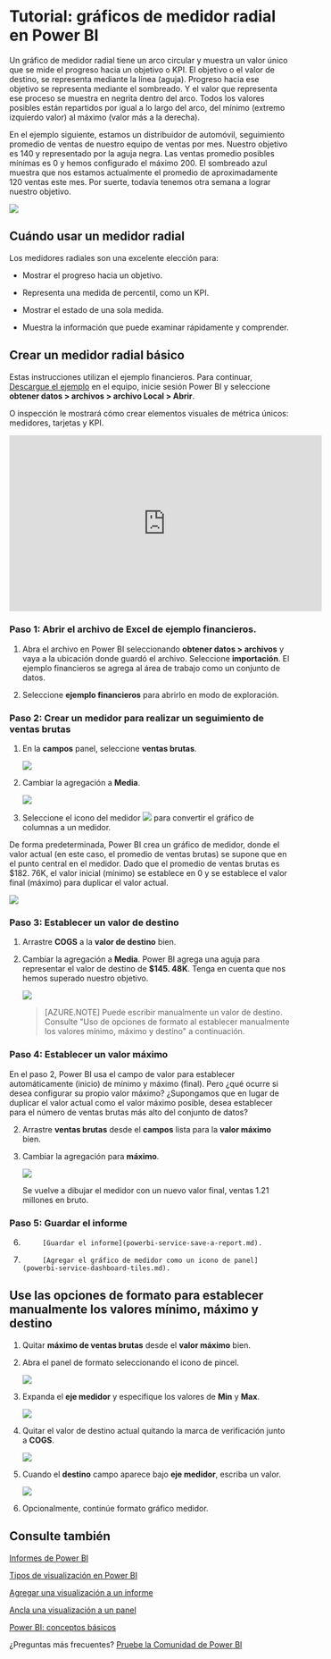 <properties
   pageTitle="Tutorial: Gráficos de medidor Radial en Power BI"
   description="Tutorial: Gráficos de medidor Radial en Power BI"
   services="powerbi"
   documentationCenter=""
   authors="mihart"
   manager="mblythe"
   backup=""
   editor=""
   tags=""
   featuredVideoId="xmja6Epqa"
   qualityFocus="no"
   qualityDate=""/>

<tags
   ms.service="powerbi"
   ms.devlang="NA"
   ms.topic="article"
   ms.tgt_pltfrm="NA"
   ms.workload="powerbi"
   ms.date="08/22/2016"
   ms.author="mihart"/>

# Tutorial: gráficos de medidor radial en Power BI

Un gráfico de medidor radial tiene un arco circular y muestra un valor único que se mide el progreso hacia un objetivo o KPI.  El objetivo o el valor de destino, se representa mediante la línea (aguja). Progreso hacia ese objetivo se representa mediante el sombreado.  Y el valor que representa ese proceso se muestra en negrita dentro del arco. Todos los valores posibles están repartidos por igual a lo largo del arco, del mínimo (extremo izquierdo valor) al máximo (valor más a la derecha).

En el ejemplo siguiente, estamos un distribuidor de automóvil, seguimiento promedio de ventas de nuestro equipo de ventas por mes. Nuestro objetivo es 140 y representado por la aguja negra.  Las ventas promedio posibles mínimas es 0 y hemos configurado el máximo 200.  El sombreado azul muestra que nos estamos actualmente el promedio de aproximadamente 120 ventas este mes. Por suerte, todavía tenemos otra semana a lograr nuestro objetivo.

![](media/powerbi-service-tutorial-radial-gauge-charts/gauge_m.PNG)

## Cuándo usar un medidor radial

Los medidores radiales son una excelente elección para:

-   Mostrar el progreso hacia un objetivo.

-   Representa una medida de percentil, como un KPI.

-   Mostrar el estado de una sola medida.

-   Muestra la información que puede examinar rápidamente y comprender.

## Crear un medidor radial básico

Estas instrucciones utilizan el ejemplo financieros. Para continuar, [Descargue el ejemplo](http://go.microsoft.com/fwlink/?LinkID=521962) en el equipo, inicie sesión Power BI y seleccione **obtener datos \> archivos \>  archivo Local > Abrir**. 

O inspección le mostrará cómo crear elementos visuales de métrica únicos: medidores, tarjetas y KPI.
<iframe width="560" height="315" src="https://www.youtube.com/embed/xmja6EpqaO0?list=PL1N57mwBHtN0JFoKSR0n-tBkUJHeMP2cP" frameborder="0" allowfullscreen></iframe>

### Paso 1: Abrir el archivo de Excel de ejemplo financieros.

1.  Abra el archivo en Power BI seleccionando **obtener datos \> archivos** y vaya a la ubicación donde guardó el archivo. Seleccione **importación**. El ejemplo financieros se agrega al área de trabajo como un conjunto de datos.

2.  Seleccione **ejemplo financieros** para abrirlo en modo de exploración.

### Paso 2: Crear un medidor para realizar un seguimiento de ventas brutas

1.  En la **campos** panel, seleccione **ventas brutas**.

    ![](media/powerbi-service-tutorial-radial-gauge-charts/GrossSalesValue_new.png)

2.  Cambiar la agregación a **Media**.

    ![](media/powerbi-service-tutorial-radial-gauge-charts/changeToAverage_new.png)

3.  Seleccione el icono del medidor ![](media/powerbi-service-tutorial-radial-gauge-charts/gaugeIcon_new.png) para convertir el gráfico de columnas a un medidor.

  De forma predeterminada, Power BI crea un gráfico de medidor, donde el valor actual (en este caso, el promedio de ventas brutas) se supone que en el punto central en el medidor. Dado que el promedio de ventas brutas es $182. 76K, el valor inicial (mínimo) se establece en 0 y se establece el valor final (máximo) para duplicar el valor actual.

  ![](media/powerbi-service-tutorial-radial-gauge-charts/gauge_no_target.png)

### Paso 3: Establecer un valor de destino

1. Arrastre **COGS** a la **valor de destino** bien.

2.  Cambiar la agregación a **Media**.
  Power BI agrega una aguja para representar el valor de destino de **$145. 48K**. Tenga en cuenta que nos hemos superado nuestro objetivo.

    ![](media/powerbi-service-tutorial-radial-gauge-charts/GaugeInProgress_new.png)

    >[AZURE.NOTE] Puede escribir manualmente un valor de destino.  Consulte "Uso de opciones de formato al establecer manualmente los valores mínimo, máximo y destino" a continuación.

### Paso 4: Establecer un valor máximo

En el paso 2, Power BI usa el campo de valor para establecer automáticamente (inicio) de mínimo y máximo (final).  Pero ¿qué ocurre si desea configurar su propio valor máximo?  ¿Supongamos que en lugar de duplicar el valor actual como el valor máximo posible, desea establecer para el número de ventas brutas más alto del conjunto de datos? 

2.  Arrastre **ventas brutas** desde el **campos** lista para la **valor máximo** bien.

2.  Cambiar la agregación para **máximo**.

    ![](media/powerbi-service-tutorial-radial-gauge-charts/SetMaximum_new.png)

    Se vuelve a dibujar el medidor con un nuevo valor final, ventas 1.21 millones en bruto.

### Paso 5: Guardar el informe

6.  
            [Guardar el informe](powerbi-service-save-a-report.md).

7. 
            [Agregar el gráfico de medidor como un icono de panel](powerbi-service-dashboard-tiles.md). 

## Use las opciones de formato para establecer manualmente los valores mínimo, máximo y destino

1. Quitar **máximo de ventas brutas** desde el **valor máximo** bien.

2.  Abra el panel de formato seleccionando el icono de pincel.

    ![](media/powerbi-service-tutorial-radial-gauge-charts/PBI_format.png)

2. Expanda el **eje medidor** y especifique los valores de **Min** y **Max**.

    ![](media/powerbi-service-tutorial-radial-gauge-charts/PBI_gauge_axis.png)

3. Quitar el valor de destino actual quitando la marca de verificación junto a **COGS**.

    ![](media/powerbi-service-tutorial-radial-gauge-charts/PBI_remove_target.png)

4. Cuando el **destino** campo aparece bajo **eje medidor**, escriba un valor.

    ![](media/powerbi-service-tutorial-radial-gauge-charts/PBI_new_target.png)

5. Opcionalmente, continúe formato gráfico medidor.


## Consulte también

[Informes de Power BI](powerbi-service-reports.md)

[Tipos de visualización en Power BI](powerbi-service-visualization-types-for-reports-and-q-and-a.md)

[Agregar una visualización a un informe](https://powerbi.uservoice.com/knowledgebase/articles/441777)

[Ancla una visualización a un panel](powerbi-service-pin-a-tile-to-a-dashboard-from-a-report.md)

[ Power BI: conceptos básicos](powerbi-service-basic-concepts.md)

¿Preguntas más frecuentes? [Pruebe la Comunidad de Power BI](http://community.powerbi.com/)
